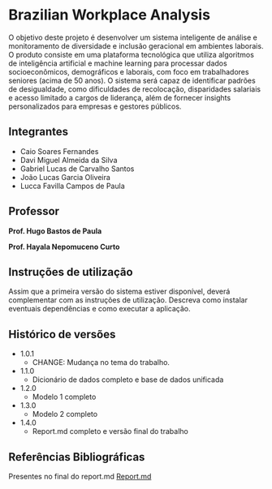 # Brazilian Workplace Analysis

O objetivo deste projeto é desenvolver um sistema inteligente de análise e monitoramento de diversidade e inclusão geracional em ambientes laborais. O produto consiste em uma plataforma tecnológica que utiliza algoritmos de inteligência artificial e machine learning para processar dados socioeconômicos, demográficos e laborais, com foco em trabalhadores seniores (acima de 50 anos). O sistema será capaz de identificar padrões de desigualdade, como dificuldades de recolocação, disparidades salariais e acesso limitado a cargos de liderança, além de fornecer insights personalizados para empresas e gestores públicos.
## Integrantes

* Caio Soares Fernandes
* Davi Miguel Almeida da Silva
*  Gabriel Lucas de Carvalho Santos
* João Lucas Garcia Oliveira
* Lucca Favilla Campos de Paula
  
## Professor 

**Prof. Hugo Bastos de Paula**

**Prof. Hayala Nepomuceno Curto**

## Instruções de utilização

Assim que a primeira versão do sistema estiver disponível, deverá complementar com as instruções de utilização. Descreva como instalar eventuais dependências e como executar a aplicação.

## Histórico de versões

* 1.0.1
    * CHANGE: Mudança no tema do trabalho.
* 1.1.0
    * Dicionário de dados completo e base de dados unificada
* 1.2.0
    * Modelo 1 completo
* 1.3.0
    * Modelo 2 completo
* 1.4.0
    * Report.md completo e versão final do trabalho

## Referências Bibliográficas

Presentes no final do report.md
[Report.md](https://github.com/ICEI-PUC-Minas-PPL-CDIA/ppl-cd-pcd-sist-int-2025-1-grupo9-workplace-analysis/blob/main/docs/report.md)
